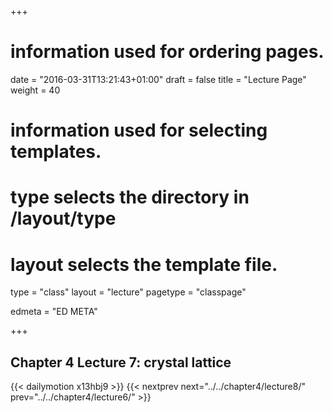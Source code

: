 +++
# information used for ordering pages.
date = "2016-03-31T13:21:43+01:00"
draft = false
title = "Lecture Page"
weight = 40

# information used for selecting templates.
# type selects the directory in /layout/type
# layout selects the template file.

type   = "class"
layout = "lecture"
pagetype = "classpage"





edmeta = "ED META"

+++
## Chapter 4 Lecture 7: crystal lattice
{{< dailymotion x13hbj9 >}}
{{< nextprev next="../../chapter4/lecture8/"     prev="../../chapter4/lecture6/"  >}}


